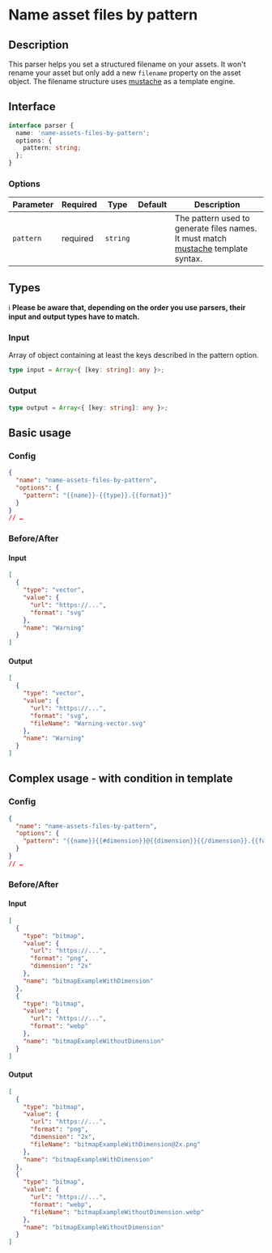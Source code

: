 # Name asset files by pattern

## Description

This parser helps you set a structured filename on your assets. It won't rename your asset but only add a new `filename` property on the asset object. The filename structure uses [mustache](https://github.com/janl/mustache.js#templates) as a template engine.

## Interface

```ts
interface parser {
  name: 'name-assets-files-by-pattern';
  options: {
    pattern: string;
  };
}
```

### Options

| Parameter | Required | Type     | Default | Description                                                                                                                        |
| --------- | -------- | -------- | ------- | ---------------------------------------------------------------------------------------------------------------------------------- |
| `pattern` | required | `string` |         | The pattern used to generate files names. It must match [mustache](https://github.com/janl/mustache.js#templates) template syntax. |

## Types

ℹ️ **Please be aware that, depending on the order you use parsers, their input and output types have to match.**

### Input

Array of object containing at least the keys described in the pattern option.

```ts
type input = Array<{ [key: string]: any }>;
```

### Output

```ts
type output = Array<{ [key: string]: any }>;
```

## Basic usage

### Config

```json
{
  "name": "name-assets-files-by-pattern",
  "options": {
    "pattern": "{{name}}-{{type}}.{{format}}"
  }
}
// …
```

### Before/After

#### Input

```json
[
  {
    "type": "vector",
    "value": {
      "url": "https://...",
      "format": "svg"
    },
    "name": "Warning"
  }
]
```

#### Output

```json
[
  {
    "type": "vector",
    "value": {
      "url": "https://...",
      "format": "svg",
      "fileName": "Warning-vector.svg"
    },
    "name": "Warning"
  }
]
```

## Complex usage - with condition in template

### Config

```json
{
  "name": "name-assets-files-by-pattern",
  "options": {
    "pattern": "{{name}}{{#dimension}}@{{dimension}}{{/dimension}}.{{format}}"
  }
}
// …
```

### Before/After

#### Input

```json
[
  {
    "type": "bitmap",
    "value": {
      "url": "https://...",
      "format": "png",
      "dimension": "2x"
    },
    "name": "bitmapExampleWithDimension"
  },
  {
    "type": "bitmap",
    "value": {
      "url": "https://...",
      "format": "webp"
    },
    "name": "bitmapExampleWithoutDimension"
  }
]
```

#### Output

```json
[
  {
    "type": "bitmap",
    "value": {
      "url": "https://...",
      "format": "png",
      "dimension": "2x",
      "fileName": "bitmapExampleWithDimension@2x.png"
    },
    "name": "bitmapExampleWithDimension"
  },
  {
    "type": "bitmap",
    "value": {
      "url": "https://...",
      "format": "webp",
      "fileName": "bitmapExampleWithoutDimension.webp"
    },
    "name": "bitmapExampleWithoutDimension"
  }
]
```

